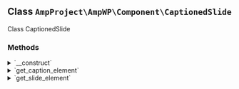 ## Class `AmpProject\AmpWP\Component\CaptionedSlide`

Class CaptionedSlide

### Methods
<details>
<summary>`__construct`</summary>

```php
public __construct( DOMElement $slide_element, DOMElement $caption_element )
```

Constructs the class.


</details>
<details>
<summary>`get_caption_element`</summary>

```php
public get_caption_element()
```

Gets the caption element.


</details>
<details>
<summary>`get_slide_element`</summary>

```php
public get_slide_element()
```

Gets the slide element.


</details>
